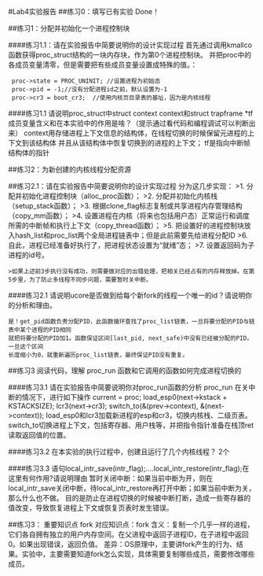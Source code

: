 #Lab4实验报告
##练习0：填写已有实验
	Done！
	
##练习1：分配并初始化一个进程控制块

####练习1.1：请在实验报告中简要说明你的设计实现过程
	首先通过调用kmallco函数获得proc_struct结构的一块内存块，作为第0个进程控制块。
	并把proc中的各成员变量清零，但是需要把有些成员变量设置成特殊的值。：
	
	 proc->state = PROC_UNINIT; //设置进程为初始态
     proc->pid = -1;//没有分配进程id之前，默认设置为-1
     proc->cr3 = boot_cr3;  //使用内核页目录表的基址，因为是内核线程
	 
####练习1.1 请说明proc_struct中struct context context和struct trapframe *tf成员变量含义和在本实验中的作用是啥？（提示通过看代码和编程调试可以判断出来）
	context用存储进程上下文信息的结构体，在线程切换的时候保留元进程的上下文到该结构体
	并且从该结构体中恢复切换到的进程的上下文；
	tf是指向中断帧结构体的指针
	
##练习2：为新创建的内核线程分配资源

##练习2.1：请在实验报告中简要说明你的设计实现过程
	 分为这几步实现：
	>1. 分配并初始化进程控制块（alloc_proc函数）；
	>2. 分配并初始化内核栈（setup_stack函数）；
	>3. 根据clone_flag标志复制或共享进程内存管理结构（copy_mm函数）；
	>4. 设置进程在内核（将来也包括用户态）正常运行和调度所需的中断帧和执行上下文（copy_thread函数）；
	>5. 把设置好的进程控制块放入hash_list和proc_list两个全局进程链表中；但是此前需要先给进程分配ID
	>6. 自此，进程已经准备好执行了，把进程状态设置为“就绪”态；
	>7. 设置返回码为子进程的id号。
	
	>如果上述前3步执行没有成功，则需要做对应的出错处理，把相关已经占有的内存释放掉。在第5步里，为了防止多线程不同步问题，需要暂时关中断。

####练习2.1 请说明ucore是否做到给每个新fork的线程一个唯一的id？请说明你的分析和理由。
	
	是！get_pid函数负责分配PID，此函数循环查找了proc_list链表，一旦将要分配的PID与链表中某个进程的PID相同
	就把将要分配的PID加1。函数保证区间[last_pid, next_safe)中没有已经被分配的PID，一旦这个区间
	长度缩小为0，就重新遍历proc_list链表，最终保证PID没有重复。

##练习3 阅读代码，理解 proc_run 函数和它调用的函数如何完成进程切换的
	
####练习3.1 请在实验报告中简要说明你对proc_run函数的分析
	proc_run 在关中断的情况下，进行如下操作
	current = proc;
    load_esp0(next->kstack + KSTACKSIZE);
    lcr3(next->cr3);
    switch_to(&(prev->context), &(next->context));
	load_esp0和lcr3加载新进程的esp和cr3，切换内核栈、二级页表。switch_to切换进程上下文，包括寄存器、用户栈等，并把指令指针准备在栈顶ret读取返回值的位置。

####练习3.2 在本实验的执行过程中，创建且运行了几个内核线程？
	2个

####练习3.3 语句local_intr_save(intr_flag);....local_intr_restore(intr_flag);在这里有何作用?请说明理由
	暂时关闭中断：如果当前中断为开，则在local_intr_save关闭中断，待local_intr_restore再打开中断；如果当前中断为关，那么什么也不做。
	目的是防止在进程切换的时候被中断打断，造成一些寄存器的值改变，导致恢复进程上下文或恢复页表时发生错误。

##练习3： 重要知识点
	fork
	对应知识点：fork
	含义：复制一个几乎一样的进程，它们各自拥有独立的用户内存空间。在父进程中返回子进程ID，在子进程中返回0。如果出现错误，返回负值。
	差异：OS原理中，主要讲fork产生的行为、结果。实验中，主要需要知道fork怎么实现，具体需要复制哪些成员，需要修改哪些成员。
	